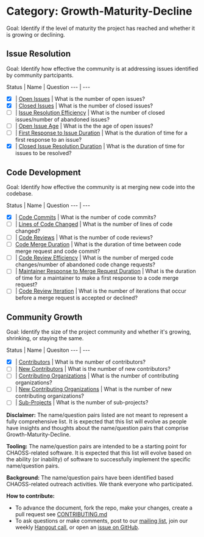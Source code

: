 # Category: Growth-Maturity-Decline

Goal: Identify if the level of maturity the project has reached and whether it is growing or declining.

## Issue Resolution

Goal: Identify how effective the community is at addressing issues identified by community partcipants.

Status | Name | Question
--- | ---
 - [x] | [Open Issues](activity-metrics/open-issues.md) | What is the number of open issues? 
 - [x] | [Closed Issues](activity-metrics/closed-issues.md) | What is the number of closed issues? 
 - [ ] | [Issue Resolution Efficiency](activity-metrics/issue-resolution-efficiency.md) | What is the number of closed issues/number of abandoned issues? 
 - [ ] | [Open Issue Age](activity-metrics/open-issue-age.md) | What is the the age of open issues? 
 - [ ] | [First Response to Issue Duration](activity-metrics/first-response-to-issue-duration.md) | What is the duration of time for a first response to an issue?
 - [x] | [Closed Issue Resolution Duration](activity-metrics/closed-issue-resolution-duration.md) | What is the duration of time for issues to be resolved?

## Code Development

Goal: Identify how effective the community is at merging new code into the codebase.

Status | Name | Question
--- | ---
 - [x] | [Code Commits](activity-metrics/code-commits.md) | What is the number of code commits? 
 - [ ] | [Lines of Code Changed](activity-metrics/lines-of-code-changed.md) | What is the number of lines of code changed?
 - [ ] | [Code Reviews](activity-metrics/code-reviews.md) | What is the number of code reviews?
 - [ ] [Code Merge Duration](activity-metrics/code-merge-duration.md) | What is the duration of time between code merge request and code commit?
 - [ ] | [Code Review Efficiency](activity-metrics/code-review-efficiency.md) | What is the number of merged code changes/number of abandoned code change requests?
 - [ ] | [Maintainer Response to Merge Request Duration](activity-metrics/maintainer-response-to-merge-request-duration.md) | What is the duration of time for a maintainer to make a first response to a code merge request?
 - [ ] | [Code Review Iteration](activity-metrics/code-review-iteration.md) | What is the number of iterations that occur before a merge request is accepted or declined? 

## Community Growth

Goal: Identify the size of the project community and whether it's growing, shrinking, or staying the same.

Status | Name | Quesiton
--- | ---
 - [x] | [Contributors](activity-metrics/contributors.md) | What is the number of contributors?
 - [ ] | [New Contributors](activity-metrics/new-contributors.md) | What is the number of new contributors?
 - [ ] | [Contributing Organizations](activity-metrics/contributing-organizations.md) | What is the number of contributing organizations? 
 - [ ] | [New Contributing Organizations](activity-metrics/new-contributing-organizations.md) | What is the number of new contributing organizations?
 - [ ] | [Sub-Projects](activity-metrics/sub-projects.md) | What is the number of sub-projects?

**Disclaimer:**
The name/question pairs listed are not meant to represent a fully comprehensive list. It is expected that this list will evolve as people have insights and thoughts about the name/question pairs that comprise Growth-Maturity-Decline.

**Tooling:**
The name/question pairs are intended to be a starting point for CHAOSS-related software. It is expected that this list will evolve based on the ability (or inability) of software to successfully implement the specific name/question pairs.

**Background:**
The name/question pairs have been identified based CHAOSS-related outreach activities. We thank everyone who participated.

**How to contribute:**
- To advance the document, fork the repo, make your changes, create a pull request see [CONTRIBUTING.md][contrib]
- To ask questions or make comments, post to our [mailing list][ml], join our weekly [Hangout call][ho], or open an [issue on GitHub][issue].

[contrib]: .github/CONTRIBUTING.md
[ml]: https://wiki.linuxfoundation.org/chaoss/metrics#mail-list
[ho]: https://wiki.linuxfoundation.org/chaoss/metrics#weekly-hangout
[issue]: https://github.com/chaoss/metrics/issues
